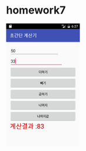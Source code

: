 # homework7

<img src='https://github.com/kingpyk/homework7/blob/master/app/pics/Screenshot_1479450473.png?raw=true' width=200>
